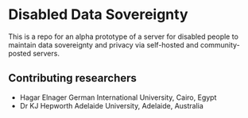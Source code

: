 # Disabled Data Sovereignty
This is a repo for an alpha prototype of a server for disabled people to maintain data sovereignty and privacy via self-hosted and community-posted servers. 

## Contributing researchers
- Hagar Elnager
  German International University, Cairo, Egypt
- Dr KJ Hepworth
  Adelaide University, Adelaide, Australia
